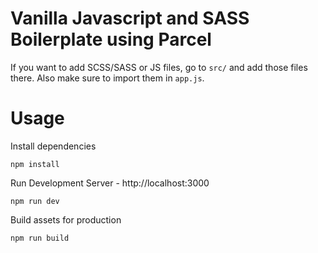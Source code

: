 # Vanilla Javascript and SASS Boilerplate using Parcel  

If you want to add SCSS/SASS or JS files, go to `src/` and add those files there. Also make sure to import them in `app.js`.  

# Usage  

Install dependencies   

`npm install`

Run Development Server - http://localhost:3000  

`npm run dev`  

Build assets for production  

`npm run build`  